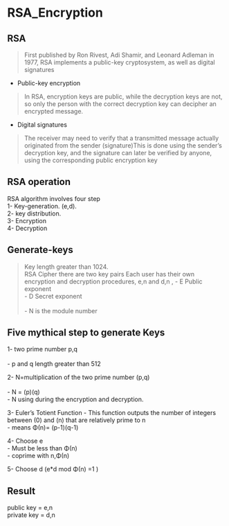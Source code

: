 RSA_Encryption
==========

RSA
-----

> First published by Ron Rivest, Adi Shamir, and Leonard Adleman in 1977, RSA implements a public-key cryptosystem, as well as digital signatures

 * Public-key encryption     
> In RSA, encryption keys are public, while the decryption keys are not, so only the person with the correct decryption key can decipher an encrypted message.

* Digital signatures                          

> The receiver may need to verify that a transmitted message actually originated from the sender (signature)This is done using the sender’s decryption key, and the signature can later be verified by anyone, using the corresponding public encryption key

RSA operation
-----
RSA algorithm involves four step    
1- Key-generation. (e,d).   
2- key distribution.    
3- Encryption     
4- Decryption   

Generate-keys 
-----
> Key length greater than 1024.   
> RSA Cipher there are two key pairs
> Each user has their own encryption and decryption procedures, e,n and d,n ,
    - E Public exponent  
    - D Secret exponent  
 <br /> - N is the module number  

Five mythical step to generate Keys 
-----
              
  1-  two prime number p,q                      
  <br />- p and q length greater than 512               
      
  2-  N=multiplication of the two prime number (p,q)                      
  <br /> - N = (p)(q)                  
         - N using during the encryption and decryption.                   
      
  3-  Euler’s Totient Function 
      -  This function outputs the number of integers between (0) and (n) that are relatively prime to n                                                                           
      -  means  Φ(n)= (p-1)(q-1)                                                             
      
  4-  Choose e                                      
      - Must be less than Φ(n)                 
      - coprime with n,Φ(n)            
      
  5- Choose d  (e*d mod Φ(n) =1 )                         
  
  Result
  ----
  public key = e,n    
  private key = d,n 
